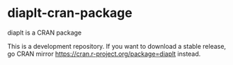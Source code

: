# diaplt-cran-package
diaplt is a CRAN package

This is a development repository.
If you want to download a stable release, go CRAN mirror https://cran.r-project.org/package=diaplt instead.
